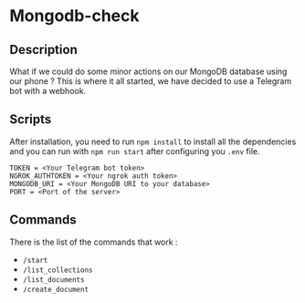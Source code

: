 # Mongodb-check

## Description
What if we could do some minor actions on our MongoDB database using our phone ? This is where it all started, we have decided to use a Telegram bot with a webhook.

## Scripts
After installation, you need to run `npm install` to install all the dependencies and you can run with `npm run start` after configuring you `.env` file.
```env
TOKEN = <Your Telegram bot token>
NGROK_AUTHTOKEN = <Your ngrok auth token>
MONGODB_URI = <Your MongoDB URI to your database>
PORT = <Port of the server>
```

## Commands
There is the list of the commands that work :
* `/start`
* `/list_collections`
* `/list_documents`
* `/create_document`